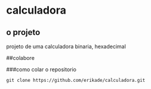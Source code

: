 # calculadora

## o projeto
projeto de uma calculadora binaria, hexadecimal

##colabore

###como colar o repositorio

```
git clone https://github.com/erikade/calculadora.git
```
